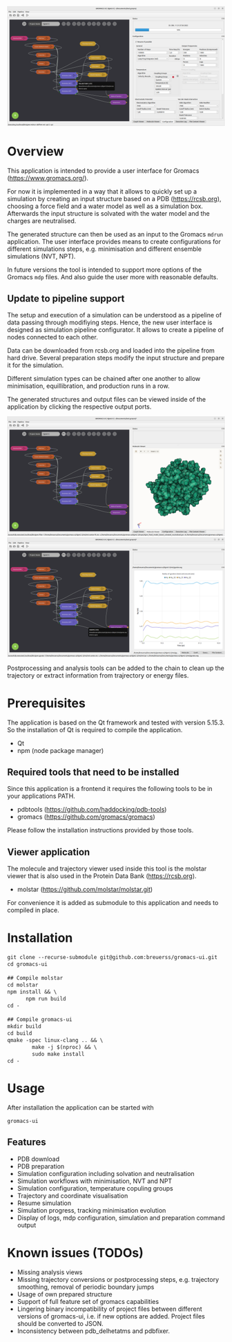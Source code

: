 ![Preview](docs/pipeline-with-port-tooltip.png)

# Overview

This application is intended to provide a user interface for Gromacs
(https://www.gromacs.org/).

For now it is implemented in a way that it allows to quickly set up a
simulation by creating an input structure based on a PDB (https://rcsb.org),
choosing a force field and a water model as well as a simulation box.
Afterwards the input structure is solvated with the water model and
the charges are neutralised.

The generated structure can then be used as an input to the Gromacs
`mdrun` application. The user interface provides means to create
configurations for different simulations steps, e.g. minimisation and
different ensemble simulations (NVT, NPT).

In future versions the tool is intended to support more options of
the Gromacs `mdp` files. And also guide the user more with reasonable
defaults.

## Update to pipeline support

The setup and execution of a simulation can be understood as a pipeline of
data passing through modifiying steps. Hence, the new user interface is
designed as simulation pipeline configurator. It allows to create a pipeline
of nodes connected to each other.

Data can be downloaded from rcsb.org and loaded into the pipeline from
hard drive. Several preparation steps modify the input structure and prepare
it for the simulation.

Different simulation types can be chained after one another to allow minimisation,
equillibration, and production runs in a row.

The generated structures and output files can be viewed inside of the application
by clicking the respective output ports.

![Molecule View](docs/molecule-view.png)
![Graph View](docs/graph-view.png)

Postprocessing and analysis tools can be added to the chain to clean up
the trajectory or extract information from trajrectory or energy files.

# Prerequisites

The application is based on the Qt framework and tested with version 5.15.3.
So the installation of Qt is required to compile the application.

 - Qt
 - npm (node package manager)

## Required tools that need to be installed

Since this application is a frontend it requires the following
tools to be in your applications PATH.

 - pdbtools (https://github.com/haddocking/pdb-tools)
 - gromacs (https://github.com/gromacs/gromacs)

Please follow the installation instructions provided by those
tools.

## Viewer application

The molecule and trajectory viewer used inside this tool is
the molstar viewer that is also used in the Protein Data Bank (https://rcsb.org).

 - molstar (https://github.com/molstar/molstar.git)

For convenience it is added as submodule to this application and needs to
compiled in place.

# Installation

```
git clone --recurse-submodule git@github.com:breuerss/gromacs-ui.git
cd gromacs-ui

## Compile molstar
cd molstar
npm install && \
      npm run build
cd -

## Compile gromacs-ui
mkdir build
cd build
qmake -spec linux-clang .. && \
        make -j $(nproc) && \
        sudo make install
cd -
```

# Usage

After installation the application can be started with

```
gromacs-ui
```
## Features

- PDB download
- PDB preparation
- Simulation configuration including solvation and neutralisation
- Simulation workflows with minimisation, NVT and NPT
- Simulation configuration, temperature copuling groups
- Trajectory and coordinate visualisation
- Resume simulation
- Simulation progress, tracking minimisation evolution
- Display of logs, mdp configuration, simulation and preparation command output

# Known issues (TODOs)

- Missing analysis views
- Missing trajectory conversions or postprocessing steps, e.g.
trajectory smoothing, removal of periodic boundary jumps
- Usage of own prepared structure
- Support of full feature set of gromacs capabilities
- Lingering binary incompatibility of project files between different
versions of gromacs-ui, i.e. if new options are added. Project files
should be converted to JSON.
- Inconsistency between pdb_delhetatms and pdbfixer.
